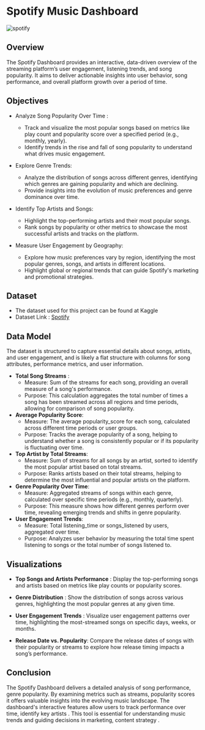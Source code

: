 # Spotify Music Dashboard

![spotify](https://github.com/user-attachments/assets/65eb874d-a0c4-4afe-96c5-23bf640813e3)

## Overview
The Spotify Dashboard provides an interactive, data-driven overview of the streaming platform’s user engagement, listening trends, and song popularity. It aims to deliver actionable insights into user behavior, song performance, and overall platform growth over a period of time.

## Objectives
- Analyze Song Popularity Over Time :
   - Track and visualize the most popular songs based on metrics like play count and popularity score over a specified period (e.g., monthly, yearly).
   - Identify trends in the rise and fall of song popularity to understand what drives music engagement.
     
- Explore Genre Trends:
   - Analyze the distribution of songs across different genres, identifying which genres are gaining popularity and which are declining.
   - Provide insights into the evolution of music preferences and genre dominance over time.

- Identify Top Artists and Songs:
   - Highlight the top-performing artists and their most popular songs.
   - Rank songs by popularity or other metrics to showcase the most successful artists and tracks on the platform.
- Measure User Engagement by Geography:
   - Explore how music preferences vary by region, identifying the most popular genres, songs, and artists in different locations.
   - Highlight global or regional trends that can guide Spotify's marketing and promotional strategies.
## Dataset
- The dataset used for this project can be found at Kaggle
- Dataset Link : [Spotify](https://www.kaggle.com/datasets/joebeachcapital/30000-spotify-songs)

## Data Model
The dataset is structured to capture essential details about songs, artists, and user engagement, and is likely a flat structure with columns for song attributes, performance metrics, and user information.
- **Total Song Streams** :
   - Measure: Sum of the streams for each song, providing an overall measure of a song's performance.
   - Purpose: This calculation aggregates the total number of times a song has been streamed across all regions and time periods, allowing for comparison of song popularity.
- **Average Popularity Score**:
   - Measure: The average popularity_score for each song, calculated across different time periods or user groups.
   - Purpose: Tracks the average popularity of a song, helping to understand whether a song is consistently popular or if its popularity is fluctuating over time.
- **Top Artist by Total Streams**:
   - Measure: Sum of streams for all songs by an artist, sorted to identify the most popular artist based on total streams.
   - Purpose: Ranks artists based on their total streams, helping to determine the most influential and popular artists on the platform.
- **Genre Popularity Over Time**:
   - Measure: Aggregated streams of songs within each genre, calculated over specific time periods (e.g., monthly, quarterly).
   - Purpose: This measure shows how different genres perform over time, revealing emerging trends and shifts in genre popularity.
- **User Engagement Trends**:
   - Measure: Total listening_time or songs_listened by users, aggregated over time.
   - Purpose: Analyzes user behavior by measuring the total time spent listening to songs or the total number of songs listened to.
## Visualizations
- **Top Songs and Artists Performance** :
Display the top-performing songs and artists based on metrics like  play counts or popularity scores.
- **Genre Distribution** :
Show the distribution of songs across various genres, highlighting the most popular genres at any given time.

- **User Engagement Trends** :
Visualize user engagement patterns over time, highlighting the most-streamed songs on specific days, weeks, or months.

- **Release Date vs. Popularity**:
Compare the release dates of songs with their popularity or streams to explore how release timing impacts a song’s performance.

## Conclusion
The Spotify Dashboard delivers a detailed analysis of song performance, genre popularity. By examining metrics such as streams, popularity scores it offers valuable insights into the evolving music landscape. The dashboard's interactive features allow users to track performance over time, identify key artists . This tool is essential for understanding music trends and guiding decisions in marketing, content strategy .


